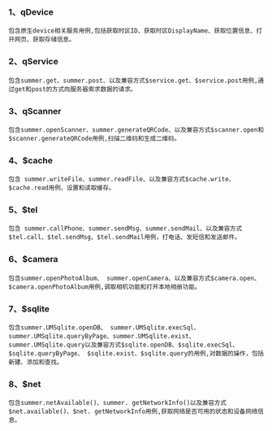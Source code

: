 ### 1、qDevice
    包含原生device相关服务用例,包括获取时区ID、获取时区DisplayName、获取位置信息、打开网页、获取存储信息。
### 2、qService
    包含summer.get、summer.post、以及兼容方式$service.get、$service.post用例,通过get和post的方式向服务器索求数据的请求。    
### 3、qScanner
    包含summer.openScanner、summer.generateQRCode、以及兼容方式$scanner.open和$scanner.generateQRCode用例,扫描二维码和生成二维码。 
### 4、$cache
	包含 summer.writeFile、summer.readFile、以及兼容方式$cache.write、$cache.read用例，设置和读取缓存。
### 5、$tel
	包含 summer.callPhone、summer.sendMsg、summer.sendMail、以及兼容方式$tel.call、$tel.sendMsg、$tel.sendMail用例，打电话、发短信和发送邮件。
### 6、$camera
	包含summer.openPhotoAlbum、 summer.openCamera、以及兼容方式$camera.open、$camera.openPhotoAlbum用例,调取相机功能和打开本地相册功能。 
### 7、$sqlite
	包含summer.UMSqlite.openDB、 summer.UMSqlite.execSql、summer.UMSqlite.queryByPage、summer.UMSqlite.exist、summer.UMSqlite.query以及兼容方式$sqlite.openDB、$sqlite.execSql、$sqlite.queryByPage、 $sqlite.exist、$sqlite.query的用例,对数据的操作，包括新建、添加和查找。 
### 8、$net
	包含summer.netAvailable()、summer. getNetworkInfo()以及兼容方式$net.available()、$net. getNetworkInfo用例,获取网络是否可用的状态和设备网络信息。 
 

